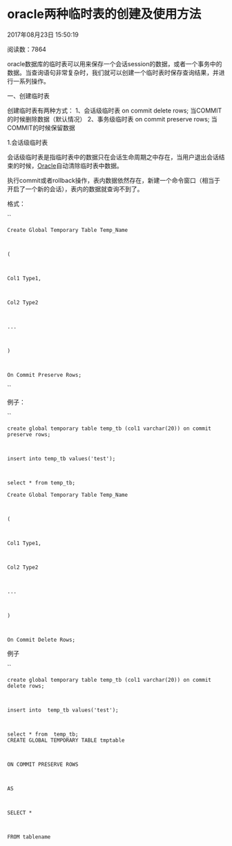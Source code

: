 # oracle两种临时表的创建及使用方法

2017年08月23日 15:50:19

阅读数：7864

oracle数据库的临时表可以用来保存一个会话session的数据，或者一个事务中的数据。当查询语句非常复杂时，我们就可以创建一个临时表时保存查询结果，并进行一系列操作。

一、创建临时表

创建临时表有两种方式：
    1、会话级临时表  on commit delete rows;      当COMMIT的时候删除数据（默认情况）
    2、事务级临时表  on commit preserve rows;  当COMMIT的时候保留数据

1.会话级临时表

会话级临时表是指临时表中的数据只在会话生命周期之中存在，当用户退出会话结束的时候，[Oracle](http://www.2cto.com/database/Oracle/)自动清除临时表中数据。

执行commit或者rollback操作，表内数据依然存在，新建一个命令窗口（相当于开启了一个新的会话），表内的数据就查询不到了。

格式：

``

```plsql
Create Global Temporary Table Temp_Name



(



Col1 Type1,



Col2 Type2



...



)



On Commit Preserve Rows;
```

``

例子：

``

```plsql
create global temporary table temp_tb (col1 varchar(20)) on commit preserve rows;



insert into temp_tb values('test');



select * from temp_tb;
```

```plsql
Create Global Temporary Table Temp_Name



(



Col1 Type1,



Col2 Type2



...



)



On Commit Delete Rows;
```

例子

``

```plsql
create global temporary table temp_tb (col1 varchar(20)) on commit delete rows;



insert into  temp_tb values('test');



select * from  temp_tb;
CREATE GLOBAL TEMPORARY TABLE tmptable  



ON COMMIT PRESERVE ROWS   



AS  



SELECT *  



FROM tablename  
```